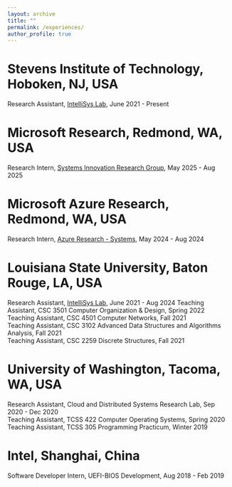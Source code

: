 ```yaml
---
layout: archive
title: ""
permalink: /experiences/
author_profile: true
---
```


# Stevens Institute of Technology, Hoboken, NJ, USA

Research Assistant, [IntelliSys Lab](https://intellisys.haow.us/), June 2021 - Present  

# Microsoft Research, Redmond, WA, USA
Research Intern, [Systems Innovation Research Group](https://www.microsoft.com/en-us/research/group/systems-innovation/), May 2025 - Aug 2025  

# Microsoft Azure Research, Redmond, WA, USA
Research Intern, [Azure Research - Systems](https://www.microsoft.com/en-us/research/group/azure-research-systems/), May 2024 - Aug 2024  

# Louisiana State University, Baton Rouge, LA, USA

Research Assistant, [IntelliSys Lab](https://intellisys.haow.us/), June 2021 - Aug 2024
Teaching Assistant, CSC 3501 Computer Organization & Design, Spring 2022  
Teaching Assistant, CSC 4501 Computer Networks, Fall 2021  
Teaching Assistant, CSC 3102 Advanced Data Structures and Algorithms Analysis, Fall 2021  
Teaching Assistant, CSC 2259 Discrete Structures, Fall 2021  

# University of Washington, Tacoma, WA, USA

Research Assistant, Cloud and Distributed Systems Research Lab, Sep 2020 - Dec 2020  
Teaching Assistant, TCSS 422 Computer Operating Systems, Spring 2020  
Teaching Assistant, TCSS 305 Programming Practicum, Winter 2019  

# Intel, Shanghai, China

Software Developer Intern, UEFI-BIOS Development, Aug 2018 - Feb 2019
